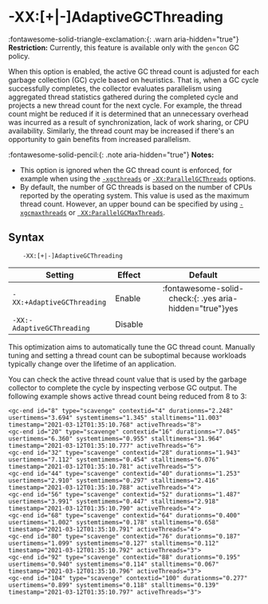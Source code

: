 <!--
* Copyright (c) 2017, 2023 IBM Corp. and others
*
* This program and the accompanying materials are made
* available under the terms of the Eclipse Public License 2.0
* which accompanies this distribution and is available at
* https://www.eclipse.org/legal/epl-2.0/ or the Apache
* License, Version 2.0 which accompanies this distribution and
* is available at https://www.apache.org/licenses/LICENSE-2.0.
*
* This Source Code may also be made available under the
* following Secondary Licenses when the conditions for such
* availability set forth in the Eclipse Public License, v. 2.0
* are satisfied: GNU General Public License, version 2 with
* the GNU Classpath Exception [1] and GNU General Public
* License, version 2 with the OpenJDK Assembly Exception [2].
*
* [1] https://www.gnu.org/software/classpath/license.html
* [2] https://openjdk.org/legal/assembly-exception.html
*
* SPDX-License-Identifier: EPL-2.0 OR Apache-2.0 OR GPL-2.0 WITH
* Classpath-exception-2.0 OR LicenseRef-GPL-2.0 WITH Assembly-exception
-->

# -XX:\[+|-\]AdaptiveGCThreading

:fontawesome-solid-triangle-exclamation:{: .warn aria-hidden="true"} **Restriction:** Currently, this feature is available only with the `gencon` GC policy.

When this option is enabled, the active GC thread count is adjusted for each garbage collection (GC) cycle based on heuristics. That is, when a GC cycle successfully completes, the collector evaluates parallelism using aggregated thread statistics gathered during the completed cycle and projects a new thread count for the next cycle. For example, the thread count might be reduced if it is determined that an unnecessary overhead was incurred as a result of synchronization, lack of work sharing, or CPU availability. Similarly, the thread count may be increased if there's an opportunity to gain benefits from increased parallelism. 

:fontawesome-solid-pencil:{: .note aria-hidden="true"} **Notes:**

- This option is ignored when the GC thread count is enforced, for example when using the [`-xgcthreads`](xgcthreads.md) or [`-XX:ParallelGCThreads`](xxparallelgcthreads.md) options.
- By default, the number of GC threads is based on the number of CPUs reported by the operating system. This value is used as the maximum thread count. However, an upper bound can be specified by using [`-xgcmaxthreads`](xgcmaxthreads.md) or [` XX:ParallelGCMaxThreads`](xxparallelgcmaxthreads.md).

## Syntax

        -XX:[+|-]AdaptiveGCThreading

| Setting                            | Effect  | Default                                                                            |
|------------------------------------|---------|:----------------------------------------------------------------------------------:|
| `-XX:+AdaptiveGCThreading` | Enable  | :fontawesome-solid-check:{: .yes aria-hidden="true"}<span class="sr-only">yes</span> |
| `-XX:-AdaptiveGCThreading` | Disable |               |

This optimization aims to automatically tune the GC thread count. Manually tuning and setting a thread count can be suboptimal because workloads typically change over the lifetime of an application.

You can check the active thread count value that is used by the garbage collector to complete the cycle by inspecting verbose GC output. The following example shows active thread count being reduced from 8 to 3:

```
<gc-end id="8" type="scavenge" contextid="4" durationms="2.248" usertimems="3.694" systemtimems="1.345" stalltimems="11.003" timestamp="2021-03-12T01:35:10.768" activeThreads="8">
<gc-end id="20" type="scavenge" contextid="16" durationms="7.045" usertimems="6.360" systemtimems="0.955" stalltimems="31.964" timestamp="2021-03-12T01:35:10.777" activeThreads="6">
<gc-end id="32" type="scavenge" contextid="28" durationms="1.943" usertimems="7.112" systemtimems="0.454" stalltimems="6.076" timestamp="2021-03-12T01:35:10.781" activeThreads="5">
<gc-end id="44" type="scavenge" contextid="40" durationms="1.253" usertimems="2.910" systemtimems="0.297" stalltimems="2.416" timestamp="2021-03-12T01:35:10.788" activeThreads="4">
<gc-end id="56" type="scavenge" contextid="52" durationms="1.487" usertimems="3.991" systemtimems="0.447" stalltimems="2.918" timestamp="2021-03-12T01:35:10.790" activeThreads="4">
<gc-end id="68" type="scavenge" contextid="64" durationms="0.400" usertimems="1.002" systemtimems="0.178" stalltimems="0.658" timestamp="2021-03-12T01:35:10.791" activeThreads="4">
<gc-end id="80" type="scavenge" contextid="76" durationms="0.187" usertimems="1.099" systemtimems="0.127" stalltimems="0.112" timestamp="2021-03-12T01:35:10.792" activeThreads="3">
<gc-end id="92" type="scavenge" contextid="88" durationms="0.195" usertimems="0.940" systemtimems="0.114" stalltimems="0.067" timestamp="2021-03-12T01:35:10.796" activeThreads="3">
<gc-end id="104" type="scavenge" contextid="100" durationms="0.277" usertimems="0.899" systemtimems="0.118" stalltimems="0.139" timestamp="2021-03-12T01:35:10.797" activeThreads="3">
```
<!-- ==== END OF TOPIC ==== xxadaptivegcthreading.md ==== -->
